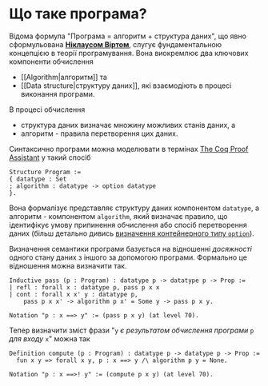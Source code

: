 # Що таке програма?

Відома формула "Програма = алгоритм + структура даних", що явно сформульована [**Ніклаусом Віртом**](https://uk.wikipedia.org/wiki/%D0%9D%D1%96%D0%BA%D0%BB%D0%B0%D1%83%D1%81_%D0%92%D1%96%D1%80%D1%82),  слугує фундаментальною концепцією в теорії програмування. Вона виокремлює два ключових компоненти обчислення
- [[Algorithm|алгоритм]] та
- [[Data structure|структуру даних]],
які взаємодіють в процесі виконання програми.

В процесі обчислення
- структура даних визначає множину можливих станів даних, а
- алгоритм - правила перетворення цих даних.

Синтаксично програми можна моделювати в термінах [The Coq Proof Assistant](https://coq.inria.fr/) у такий спосіб
```coq
Structure Program :=
{ datatype : Set
; algorithm : datatype -> option datatype
}.
```
Вона формалізує представляє структуру даних компонентом `datatype`, а алгоритм - компонентом `algorithm`, який визначає правило, що ідентифікує умову припинення обчислення або спосіб перетворення даних (більш детально дивись [визначення контейнерного типу `option`](https://coq.inria.fr/doc/V8.20.0/stdlib/Coq.Init.Datatypes.html)).

Визначення семантики програми базується на відношенні *досяжності* одного стану даних з іншого за допомогою програми. Формально це відношення можна визначити так.
```coq
Inductive pass (p : Program) : datatype p -> datatype p -> Prop :=
| refl : forall x : datatype p, pass p x x
| cont : forall x x' y : datatype p,
	pass p x x' -> algorithm p x' = Some y -> pass p x y.

Notation "p : x ==> y" := (pass p x y) (at level 70).
```
Тепер визначити зміст фрази "`y` *є результатом обчислення програми* `p` *для входу* `x`" можна так 
```coq
Definition compute (p : Program) : datatype p -> datatype p -> Prop :=
  fun x y => forall x y, p : x ==> y /\ algorithm p y = None.

Notation "p : x ==>! y" := (compute p x y) (at level 70).
```
